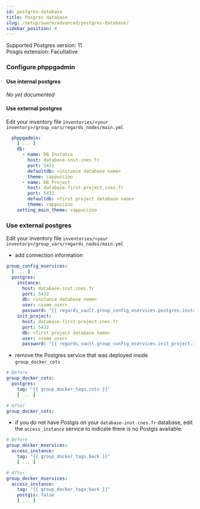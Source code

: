 ```yaml
---
id: postgres-database
title: Posgres database
slug: /setup/swarm/advanced/postgres-database/
sidebar_position: 4
---
```


Supported Postgres version: 11  
Posgis extension: Facultative

### Configure phppgadmin

#### Use internal postgres

_No yet documented_

#### Use external postgres

Edit your inventory file `inventories/<your inventory>/group_vars/regards_nodes/main.yml`

```yaml
  phppgadmin:
    [ ... ]
    db:
      - name: DB Instance
        host: database-inst.cnes.fr
        port: 5432
        defaultdb: <instance database name>
        theme: cappuccino
      - name: DB Project
        host: database-first-project.cnes.fr
        port: 5432
        defaultdb: <first project database name>
        theme: cappuccino
    setting_main_theme: cappuccino
```

### Use external postgres

Edit your inventory file `inventories/<your inventory>/group_vars/regards_nodes/main.yml`

- add connection information

```yaml
group_config_mservices:
  [ ... ]
  postgres:
    instance:
      host: database-inst.cnes.fr
      port: 5432
      db: <instance database name>
      user: <some user>
      password: "{{ regards_vault.group_config_mservices.postgres.instance.password }}"
    init_project:
      host: database-first-project.cnes.fr
      port: 5432
      db: <first project database name>
      user: <some user>
      password: "{{ regards_vault.group_config_mservices.init_project.instance.password }}"
```

- remove the Postgres service that was deployed inside `group_docker_cots`

```yaml
# Before
group_docker_cots:
  postgres:
    tag: "{{ group_docker_tags.cots }}"
    [ ... ]

# After
group_docker_cots:
```

- if you do not have Postgis on your `database-inst.cnes.fr` database, edit the `access_instance` service to indicate
  there is no Postgis available:

```yaml
# Before
group_docker_mservices:
  access_instance:
    tag: "{{ group_docker_tags.back }}"
    [ ... ]

# After
group_docker_mservices:
  access_instance:
    tag: "{{ group_docker_tags.back }}"
    postgis: false
    [ ... ]
```
